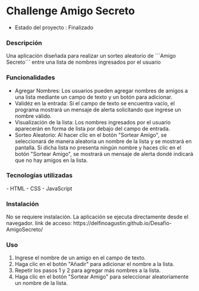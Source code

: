<h1> Challenge Amigo Secreto </h1>

- Estado del proyecto : Finalizado
 <h3> Descripción </h3> 
Una aplicación diseñada para realizar un sorteo aleatorio de ```Amigo Secreto``` entre una lista de nombres ingresados por el usuario 
<h3> Funcionalidades </h3>

- Agregar Nombres: Los usuarios pueden agregar nombres de amigos a una lista mediante un campo de texto y un botón para adicionar. 
- Validéz en la entrada: Si el campo de texto se encuentra vacío, el programa mostrará un mensaje de alerta solicitando que ingrese un nombre válido.
- Visualización de la lista: Los nombres ingresados por el usuario aparecerán en forma de lista por debajo del campo de entrada.
- Sorteo Aleatorio: Al hacer clic en el botón "Sortear Amigo", se seleccionará de manera aleatoria un nombre de la lista y se mostrará en pantalla. Si dicha lista no presenta ningún nombre y haces clic en el botón "Sortear Amigo", se mostrará un mensaje de alerta dondé indicará que no hay amigos en la lista.

 <h3> Tecnologías utilizadas </h3>
 - HTML
 - CSS
 - JavaScript 

 <h3>Instalación</h3>
  No se requiere instalación. La aplicación se ejecuta directamente desde el navegador. 
  link de acceso: https://delfinoagustin.github.io/Desafio-AmigoSecreto/

  <h3> Uso </h3>

  1. Ingrese el nombre de un amigo en el campo de texto.
  2. Haga clic en el botón "Añadir" para adicionar el nombre a la lista.
  3. Repetir los pasos 1 y 2 para agregar más nombres a la lista.
  4. Haga clic en el botón "Sortear Amigo" para seleccionar aleatoriamente un nombre de la lista. 
